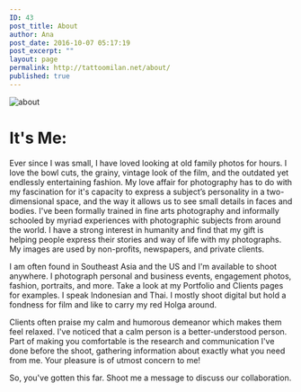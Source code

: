 ```yaml
---
ID: 43
post_title: About
author: Ana
post_date: 2016-10-07 05:17:19
post_excerpt: ""
layout: page
permalink: http://tattoomilan.net/about/
published: true
---
```

<img class="alignnone size-medium wp-image-45" src="http://localhost/wordpress/wp-content/uploads/2016/10/About.jpg" alt="about" />
<h1>It's Me:</h1>
Ever since I was small, I have loved looking at old family photos for hours. I love the bowl cuts, the grainy, vintage look of the film, and the outdated yet endlessly entertaining fashion. My love affair for photography has to do with my fascination for it's capacity to express a subject’s personality in a two-dimensional space, and the way it allows us to see small details in faces and bodies. I've been formally trained in fine arts photography and informally schooled by myriad experiences with photographic subjects from around the world. I have a strong interest in humanity and find that my gift is helping people express their stories and way of life with my photographs. My images are used by non-profits, newspapers, and private clients.

I am often found in Southeast Asia and the US and I'm available to shoot anywhere. I photograph personal and business events, engagement photos, fashion, portraits, and more. Take a look at my Portfolio and Clients pages for examples. I speak Indonesian and Thai. I mostly shoot digital but hold a fondness for film and like to carry my red Holga around.

Clients often praise my calm and humorous demeanor which makes them feel relaxed. I've noticed that a calm person is a better-understood person. Part of making you comfortable is the research and communication I've done before the shoot, gathering information about exactly what you need from me. Your pleasure is of utmost concern to me!

So, you've gotten this far. Shoot me a message to discuss our collaboration.